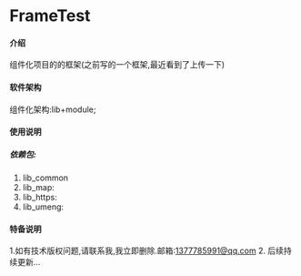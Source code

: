 # FrameTest

#### 介绍
组件化项目的的框架(之前写的一个框架,最近看到了上传一下)

#### 软件架构
组件化架构:lib+module;


#### 使用说明
##### 依赖包:
1. lib_common
2. lib_map:
3. lib_https:
4. lib_umeng:




#### 特备说明
1.如有技术版权问题,请联系我,我立即删除.邮箱:1377785991@qq.com
2. 后续持续更新...
